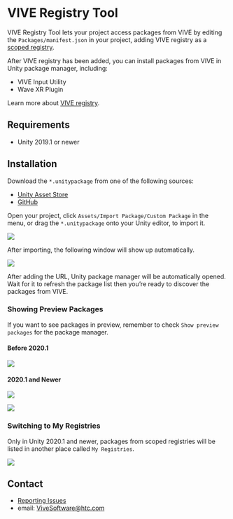 # VIVE Registry Tool

VIVE Registry Tool lets your project access packages from VIVE by editing the `Packages/manifest.json` in your project, adding VIVE registry as a [scoped registry](https://docs.unity3d.com/Manual/upm-scoped.html).

After VIVE registry has been added, you can install packages from VIVE in Unity package manager, including:

- VIVE Input Utility
- Wave XR Plugin

Learn more about [VIVE registry](https://developer.vive.com/resources/knowledgebase/vive-registry/).

## Requirements

- Unity 2019.1 or newer

## Installation

Download the `*.unitypackage` from one of the following sources:

- [Unity Asset Store]()
- [GitHub](https://github.com/ViveSoftware/vive-registry-tool/releases)

Open your project, click `Assets/Import Package/Custom Package` in the menu, or drag the `*.unitypackage` onto your Unity editor, to import it.

![](https://i.imgur.com/vF0OsZf.png)

After importing, the following window will show up automatically.

![](https://i.imgur.com/nhjZmuv.png)

After adding the URL, Unity package manager will be automatically opened. Wait for it to refresh the package list then you’re ready to discover the packages from VIVE.

### Showing Preview Packages

If you want to see packages in preview, remember to check `Show preview packages` for the package manager.

#### Before 2020.1

![](https://i.imgur.com/kx4dcyv.png)

#### 2020.1 and Newer 

![](https://i.imgur.com/Noks4Dq.png)

![](https://i.imgur.com/PgzoF7Z.png)

### Switching to My Registries

Only in Unity 2020.1 and newer, packages from scoped registries will be listed in another place called `My Registries`.

![](https://i.imgur.com/gAWlUAF.png)

## Contact

- [Reporting Issues](https://github.com/ViveSoftware/vive-registry-tool/issues)
- email: ViveSoftware@htc.com 